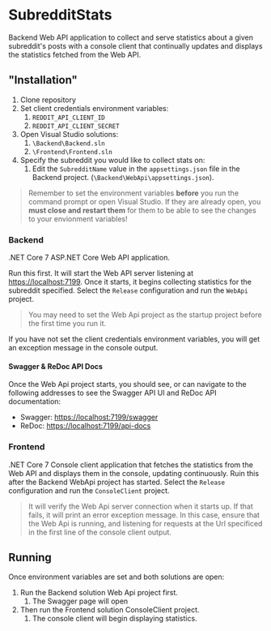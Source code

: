 # SubredditStats

Backend Web API application to collect and serve statistics about a given subreddit's posts with a console client that continually updates and displays the statistics fetched from the Web API.

## "Installation"

1. Clone repository
1. Set client credentials environment variables:
    1. `REDDIT_API_CLIENT_ID`
    1. `REDDIT_API_CLIENT_SECRET`
1. Open Visual Studio solutions:
    1. `\Backend\Backend.sln`
    1. `\Frontend\Frontend.sln`
1. Specify the subreddit you would like to collect stats on:
    1. Edit the `SubredditName` value in the `appsettings.json` file in the Backend project. (`\Backend\WebApi\appsettings.json`).

>Remember to set the environment variables **before** you run the command prompt or open Visual Studio. If they are already open, you **must close and restart them** for them to be able to see the changes to your envionment variables!

### Backend

.NET Core 7 ASP.NET Core Web API application.

Run this first. It will start the Web API server listening at <https://localhost:7199>. Once it starts, it begins collecting statistics for the subreddit specified. Select the `Release` configuration and run the `WebApi` project.

>You may need to set the Web Api project as the startup project before the first time you run it.

If you have not set the client credentials environment variables, you will get an exception message in the console output.

#### Swagger & ReDoc API Docs

Once the Web Api project starts, you should see, or can navigate to the following addresses to see the Swagger API UI and ReDoc API documentation:

* Swagger: <https://localhost:7199/swagger>
* ReDoc: <https://localhost:7199/api-docs>

### Frontend

.NET Core 7 Console client application that fetches the statistics from the Web API and displays them in the console, updating continuously. Ruin this after the Backend WebApi project has started. Select the `Release` configuration and run the `ConsoleClient` project.

>It will verify the Web Api server connection when it starts up. If that fails, it will print an error exception message. In this case, ensure that the Web Api is running, and listening for requests at the Url specificed in the first line of the console client output.

## Running

Once environment variables are set and both solutions are open:

1. Run the Backend solution Web Api project first.
    1. The Swagger page will open
1. Then run the Frontend solution ConsoleClient project.
    1. The console client will begin displaying statistics.
